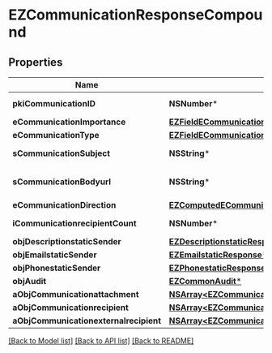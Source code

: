 # EZCommunicationResponseCompound

## Properties
Name | Type | Description | Notes
------------ | ------------- | ------------- | -------------
**pkiCommunicationID** | **NSNumber*** | The unique ID of the Communication. | 
**eCommunicationImportance** | [**EZFieldECommunicationImportance***](EZFieldECommunicationImportance.md) |  | 
**eCommunicationType** | [**EZFieldECommunicationType***](EZFieldECommunicationType.md) |  | 
**sCommunicationSubject** | **NSString*** | The subject of the Communication | 
**sCommunicationBodyurl** | **NSString*** | The url of the body used as body in the Communication | [optional] 
**eCommunicationDirection** | [**EZComputedECommunicationDirection***](EZComputedECommunicationDirection.md) |  | 
**iCommunicationrecipientCount** | **NSNumber*** | The count of Communicationrecipient | 
**objDescriptionstaticSender** | [**EZDescriptionstaticResponse***](EZDescriptionstaticResponse.md) |  | [optional] 
**objEmailstaticSender** | [**EZEmailstaticResponse***](EZEmailstaticResponse.md) |  | [optional] 
**objPhonestaticSender** | [**EZPhonestaticResponse***](EZPhonestaticResponse.md) |  | [optional] 
**objAudit** | [**EZCommonAudit***](EZCommonAudit.md) |  | 
**aObjCommunicationattachment** | [**NSArray&lt;EZCommunicationattachmentResponseCompound&gt;***](EZCommunicationattachmentResponseCompound.md) |  | 
**aObjCommunicationrecipient** | [**NSArray&lt;EZCommunicationrecipientResponseCompound&gt;***](EZCommunicationrecipientResponseCompound.md) |  | 
**aObjCommunicationexternalrecipient** | [**NSArray&lt;EZCommunicationexternalrecipientResponseCompound&gt;***](EZCommunicationexternalrecipientResponseCompound.md) |  | 

[[Back to Model list]](../README.md#documentation-for-models) [[Back to API list]](../README.md#documentation-for-api-endpoints) [[Back to README]](../README.md)


